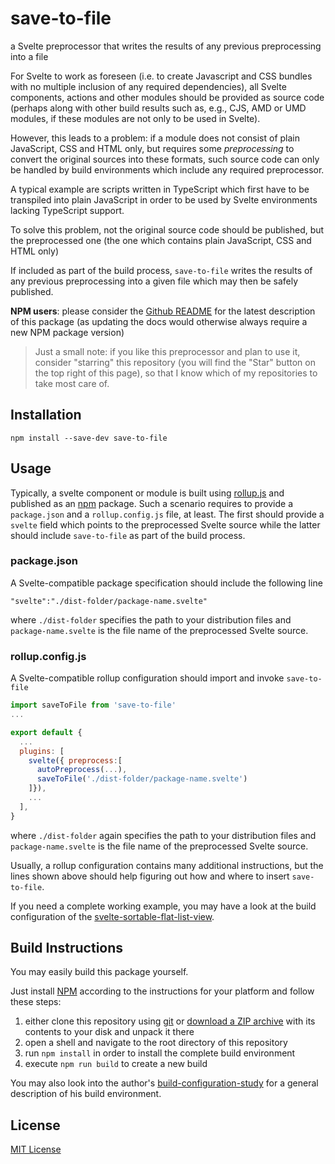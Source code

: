 # save-to-file #

a Svelte preprocessor that writes the results of any previous preprocessing into a file

For Svelte to work as foreseen (i.e. to create Javascript and CSS bundles with no multiple inclusion of any required dependencies), all Svelte components, actions and other modules should be provided as source code (perhaps along with other build results such as, e.g., CJS, AMD or UMD modules, if these modules are not only to be used in Svelte).

However, this leads to a problem: if a module does not consist of plain JavaScript, CSS and HTML only, but requires some *preprocessing* to convert the original sources into these formats, such source code can only be handled by build environments which include any required preprocessor.

A typical example are scripts written in TypeScript which first have to be transpiled into plain JavaScript in order to be used by Svelte environments lacking TypeScript support.

To solve this problem, not the original source code should be published, but the preprocessed one (the one which contains plain JavaScript, CSS and HTML only)

If included as part of the build process, `save-to-file` writes the results of any previous preprocessing into a given file which may then be safely published.

**NPM users**: please consider the [Github README](https://github.com/rozek/save-to-file/blob/main/README.md) for the latest description of this package (as updating the docs would otherwise always require a new NPM package version)

> Just a small note: if you like this preprocessor and plan to use it, consider "starring" this repository (you will find the "Star" button on the top right of this page), so that I know which of my repositories to take most care of.

## Installation ##

```
npm install --save-dev save-to-file
```

## Usage ##

Typically, a svelte component or module is built using [rollup.js](https://rollupjs.org/guide/en/) and published as an [npm](https://docs.npmjs.com/) package. Such a scenario requires to provide a `package.json` and a `rollup.config.js` file, at least. The first should provide a `svelte` field which points to the preprocessed Svelte source while the latter should include `save-to-file` as part of the build process.

### package.json ###

A Svelte-compatible package specification should include the following line

```
"svelte":"./dist-folder/package-name.svelte"
```

where `./dist-folder` specifies the path to your distribution files and `package-name.svelte` is the file name of the preprocessed Svelte source.

### rollup.config.js ###

A Svelte-compatible rollup configuration should import and invoke `save-to-file`

```javascript
import saveToFile from 'save-to-file'
...

export default {
  ...
  plugins: [
    svelte({ preprocess:[
      autoPreprocess(...),
      saveToFile('./dist-folder/package-name.svelte')
    ]}),
    ...
  ],
}
```

where `./dist-folder` again specifies the path to your distribution files and `package-name.svelte` is the file name of the preprocessed Svelte source.

Usually, a rollup configuration contains many additional instructions, but the lines shown above should help figuring out how and where to insert `save-to-file`.

If you need a complete working example, you may have a look at the build configuration of the [svelte-sortable-flat-list-view](https://github.com/rozek/svelte-sortable-flat-list-view).

## Build Instructions ##

You may easily build this package yourself.

Just install [NPM](https://docs.npmjs.com/) according to the instructions for your platform and follow these steps:

1. either clone this repository using [git](https://git-scm.com/) or [download a ZIP archive](https://github.com/rozek/save-to-file/archive/refs/heads/main.zip) with its contents to your disk and unpack it there
2. open a shell and navigate to the root directory of this repository
3. run `npm install` in order to install the complete build environment
4. execute `npm run build` to create a new build

You may also look into the author's [build-configuration-study](https://github.com/rozek/build-configuration-study) for a general description of his build environment.

## License ##

[MIT License](LICENSE.md)

